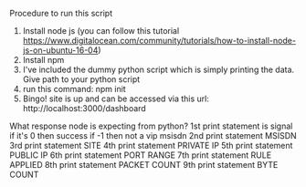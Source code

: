 Procedure to run this script

1) Install node js  (you can follow this tutorial https://www.digitalocean.com/community/tutorials/how-to-install-node-js-on-ubuntu-16-04)
2) Install npm
3) I've included the dummy python script which is simply printing the data. Give path to your python script
4) run this command: npm init
5) Bingo! site is up and can be accessed via this url: http://localhost:3000/dashboard


What response node is expecting from python?
1st print statement is signal if it's 0 then success if -1 then not a vip msisdn
2nd print statement MSISDN
3rd print statement SITE
4th print statement PRIVATE IP
5th print statement PUBLIC IP
6th print statement PORT RANGE
7th print statement RULE APPLIED
8th print statement PACKET COUNT
9th print statement BYTE COUNT









